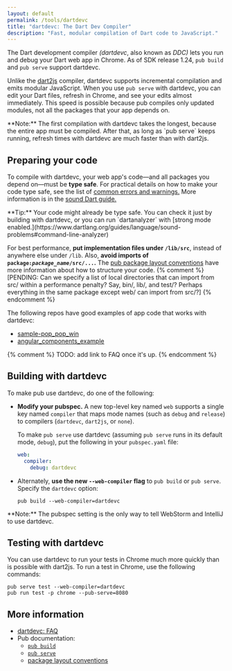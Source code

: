 ```yaml
---
layout: default
permalink: /tools/dartdevc
title: "dartdevc: The Dart Dev Compiler"
description: "Fast, modular compilation of Dart code to JavaScript."
---
```


The Dart development compiler _(dartdevc_, also known as _DDC)_
lets you run and debug your Dart web app in Chrome.
As of SDK release 1.24,
`pub build` and `pub serve` support dartdevc.

Unlike the [dart2js](/tools/dart2js) compiler,
dartdevc supports incremental compilation and emits modular JavaScript.
When you use `pub serve` with dartdevc,
you can edit your Dart files,
refresh in Chrome,
and see your edits almost immediately.
This speed is possible because pub compiles only updated modules,
not all the packages that your app depends on.

<aside class="alert alert-info" markdown="1">
**Note:**
The first compilation with dartdevc takes the longest,
because the entire app must be compiled.
After that, as long as `pub serve` keeps running,
refresh times with dartdevc are much faster than with dart2js.
</aside> 


## Preparing your code

To compile with dartdevc, your web app's code—and
all packages you depend on—must be **type safe**.
For practical details on how to make your code type safe, see the list of
[common errors and warnings.](https://www.dartlang.org/guides/language/sound-problems#common-errors-and-warnings)
More information is in the
[sound Dart guide.](https://www.dartlang.org/guides/language/sound-dart)

<aside class="alert alert-info" markdown="1">
**Tip:**
Your code might already be type safe.
You can check it just by building with dartdevc, or you can run
`dartanalyzer` with [strong mode enabled.](https://www.dartlang.org/guides/language/sound-problems#command-line-analyzer)
</aside>

For best performance, **put implementation files under `/lib/src`**,
instead of anywhere else under `/lib`.
Also, **avoid imports of <code>package:<em>package_name</em>/src/...</code>.**
The
[pub package layout conventions](https://www.dartlang.org/tools/pub/package-layout)
have more information about how to structure your code.
{% comment %}
[PENDING: Can we specify a list of local directories that can import from src/
within a performance penalty?
Say, bin/, lib/, and test/?
Perhaps everything in the same package except web/ can import from src/?]
{% endcomment %}

The following repos have good examples of app code that works with dartdevc:

* [sample-pop_pop_win](https://github.com/dart-lang/sample-pop_pop_win)
* [angular_components_example](https://github.com/dart-lang/angular_components_example)

{% comment %}
TODO: add link to FAQ once it's up.
{% endcomment %}


## Building with dartdevc

To make pub use dartdevc, do one of the following:

* **Modify your pubspec.** A new top-level key named `web` supports a
  single key named `compiler` that maps mode names
  (such as `debug` and `release`) to compilers (`dartdevc`, `dart2js`, or `none`).

  To make `pub serve` use dartdevc
  (assuming `pub serve` runs in its default mode, `debug`),
  put the following in your `pubspec.yaml` file:

  ```yaml
  web:
    compiler:
      debug: dartdevc
  ```

* Alternately, **use the new `--web-compiler` flag** to `pub build` or `pub serve`.
  Specify the `dartdevc` option:

  ```
  pub build --web-compiler=dartdevc
  ```

<aside class="alert alert-info" markdown="1">
**Note:**
The pubspec setting is the only way to tell WebStorm and IntelliJ
to use dartdevc.
</aside>

## Testing with dartdevc

You can use dartdevc to run your tests in Chrome much more
quickly than is possible with dart2js.
To run a test in Chrome, use the following commands:

```
pub serve test --web-compiler=dartdevc
pub run test -p chrome --pub-serve=8080
```


## More information

* [dartdevc: FAQ](/tools/dartdevc/faq)
* Pub documentation:
  * [`pub build`](/tools/pub/pub-build)
  * [`pub serve`](/tools/pub/pub-serve)
  * [package layout conventions](https://www.dartlang.org/tools/pub/package-layout)

